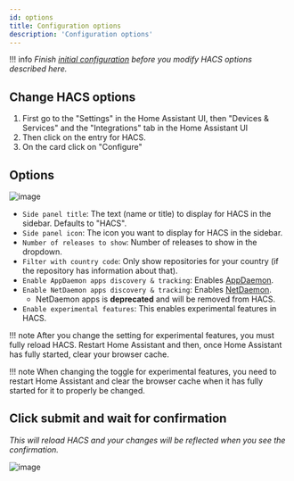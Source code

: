 ```yaml
---
id: options
title: Configuration options
description: 'Configuration options'
---
```


!!! info
    _Finish [initial configuration](/docs/use/configuration/basic.md) before you modify HACS options described here._


## Change HACS options

1. First go to the "Settings" in the Home Assistant UI, then "Devices & Services" and the "Integrations" tab in the Home Assistant UI
1. Then click on the entry for HACS.
1. On the card click on "Configure"

## Options

![image](/assets/images/options_flow/option3.png)

- `Side panel title`: The text (name or title) to display for HACS in the sidebar. Defaults to "HACS".
- `Side panel icon`: The icon you want to display for HACS in the sidebar.
- `Number of releases to show`: Number of releases to show in the dropdown.
- `Filter with country code`: Only show repositories for your country (if the repository has information about that).
- `Enable AppDaemon apps discovery & tracking`: Enables [AppDaemon](/docs/use/type/appdaemon.md).
- `Enable NetDaemon apps discovery & tracking`: Enables [NetDaemon](/docs/use/type/netdaemon.md).
  - NetDaemon apps is **deprecated** and will be removed from HACS.
- `Enable experimental features`: This enables experimental features in HACS.

!!! note
    After you change the setting for experimental features, you must fully reload HACS. Restart Home Assistant and then, once Home Assistant has fully started, clear your browser cache.


!!! note
    When changing the toggle for experimental features, you need to restart Home Assistant and clear the browser cache when it has fully started for it to properly be changed.


## Click submit and wait for confirmation

_This will reload HACS and your changes will be reflected when you see the confirmation._

![image](/assets/images/options_flow/option4.png)
